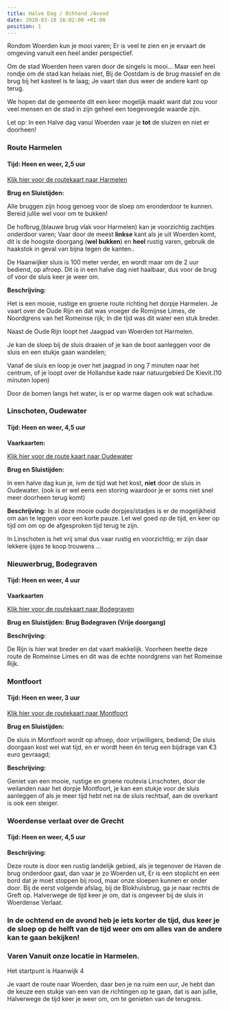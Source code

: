 ```yaml
---
title: Halve Dag / Ochtend /Avond
date: 2020-03-18 16:02:00 +01:00
position: 1
---
```


Rondom Woerden kun je mooi varen;  Er is veel te zien en je ervaart de omgeving vanuit een heel ander perspectief.

Om de stad Woerden heen varen door de singels is mooi...
Maar een heel rondje om de stad kan helaas niet, 
Bij de Oostdam is de brug massief en de brug bij het kasteel is te laag; Je vaart dan dus weer de andere kant op terug.

We hopen dat de gemeente dit een keer mogelijk maakt want dat zou voor veel mensen en de stad in zijn geheel een toegevoegde waarde zijn.

Let op:  In een Halve dag vanui Woerden vaar je **tot** de sluizen en niet er doorheen! 


### Route Harmelen
#### Tijd: Heen en weer, 2,5 uur

[Klik hier voor de routekaart naar Harmelen](/uploads/route%20harmelen.pdf)

**Brug en Sluistijden:**

Alle bruggen zijn hoog genoeg voor de sloep om eronderdoor te kunnen. Bereid jullie wel voor om te bukken! 

De hofbrug,(blauwe brug vlak voor Harmelen) kan je voorzichtig zachtjes onderdoor varen;  Vaar door de meest **linkse** kant als je uit Woerden komt, dit is de hoogste doorgang.(**wel bukken**) en **heel** rustig varen, gebruik de haakstok in geval van bijna tegen de kanten..

De Haanwijker sluis is 100 meter verder, en wordt maar om de 2 uur bediend, op afroep.
Dit is in een halve dag niet haalbaar, dus voor de brug of voor de sluis keer je weer om.

**Beschrijving:**

Het is een mooie, rustige en groene route richting het dorpje Harmelen. Je vaart over de Oude Rijn en dat was vroeger de Romijnse Limes, de Noordgrens van het Romeinse rijk; In die tijd was dit water een stuk breder.

Naast de Oude Rijn loopt het Jaagpad van Woerden tot Harmelen.

Je kan de sloep bij de sluis draaien of je kan de boot aanleggen voor de sluis en een stukje gaan wandelen;

Vanaf de sluis en loop je over het jaagpad in ong 7 minuten naar het centrum, of je loopt over de Hollandse kade naar natuurgebied De Kievit.(10 minuten lopen)

Door de bomen langs het water, is er op warme dagen ook wat schaduw.


### Linschoten, Oudewater
#### Tijd: Heen en weer, 4,5 uur

**Vaarkaarten:**

[Klik hier voor de route kaart naar Oudewater](/uploads/route%20Oudewater%20De%20Scheepsjongens.pdf)

**Brug en Sluistijden:**

In een halve dag kun je, ivm de tijd wat het kost, **niet** door de sluis in Oudewater. (ook is er wel eens een storing waardoor je er soms niet snel meer doorheen terug komt)


**Beschrijving:**
In al deze mooie oude dorpjes/stadjes is er de mogelijkheid om aan te leggen voor een korte pauze. Let wel goed op de tijd, en keer op tijd om om op de afgesproken tijd terug te zijn.

In Linschoten is het vrij smal dus vaar rustig en voorzichtig;
er zijn daar lekkere ijsjes te koop trouwens ...

### Nieuwerbrug, Bodegraven
#### Tijd: Heen en weer, 4 uur

**Vaarkaarten**

[Klik hier voor de routekaart naar Bodegraven](/uploads/route-Bodegraven-De-Scheepsjongens.pdf)

**Brug en Sluistijden: Brug Bodegraven (Vrije doorgang)**

**Beschrijving:**

De Rijn is hier wat breder en dat vaart makkelijk.
Voorheen heette deze route de Romeinse Limes en dit was de echte noordgrens van het Romeinse Rijk.


### Montfoort
#### Tijd: Heen en weer, 3 uur
[Klik hier voor de routekaart naar Montfoort](/uploads/route%20Montfoort%20De%20Scheepsjongens.pdf)


**Brug en Sluistijden:**

De sluis in Montfoort wordt op afroep, door vrijwilligers, bediend; De sluis doorgaan kost wel wat tijd, en er wordt heen én terug een bijdrage van €3 euro gevraagd; 

**Beschrijving:**

Geniet van een mooie, rustige en groene routevia Linschoten, door de weilanden naar het dorpje Montfoort, je kan een stukje voor de sluis aanleggen of als je meer tijd hebt net na de sluis rechtsaf, aan de overkant is ook een steiger. 

### Woerdense verlaat over de Grecht
#### Tijd: Heen en weer, 4,5 uur

**Beschrijving:**

Deze route is door een rustig landelijk gebied, als je tegenover de Haven de brug onderdoor gaat, dan vaar je zo Woerden uit, 
Er is een stoplicht en een bord  dat je moet stoppen bij rood, maar onze sloepen kunnen er onder door.
Bij de eerst volgende afslag, bij de Blokhuisbrug, ga je naar rechts de Greft op. Halverwege de tijd keer je om, dat is ongeveer bij de sluis in Woerdense Verlaat.

### In de ochtend en de avond heb je iets korter de tijd, dus keer je de sloep op de helft van de tijd weer om om alles van de andere kan te gaan bekijken!

### Varen Vanuit onze locatie in Harmelen.

Het startpunt is Haanwijk 4

Je vaart de route naar Woerden, daar ben je na ruim een uur, 
Je hebt dan de keuze een stukje van een van de richtingen op te gaan,
dat is aan jullie, Halverwege de tijd keer je weer om, om te genieten van de terugreis.


 
